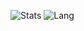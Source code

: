 
![Stats](https://github-readme-stats.vercel.app/api?username=harp077&show_icons=true&count_private=true&hide_title=false&theme=flag-india&include_all_commits=false&locale=en&border_color=008080&line_height=22)
![Lang](https://github-readme-stats.vercel.app/api/top-langs/?username=harp077&langs_count=3&hide_title=true&border_color=008080&card_width=222)
<!--
![Readme Card](https://github-readme-stats.vercel.app/api/pin/?username=harp077&repo=pj-net-tools&show_owner=true&theme=buefy)
<!--
![Readme Card](https://github-readme-stats.vercel.app/api/pin/?username=harp077&repo=sjce&show_owner=true&theme=buefy)
<!--
**harp077/harp077** is a ✨ _special_ ✨ repository because its `README.md` (this file) appears on your GitHub profile.

Here are some ideas to get you started:

- 🔭 I’m currently working on ...
- 🌱 I’m currently learning ...
- 👯 I’m looking to collaborate on ...
- 🤔 I’m looking for help with ...
- 💬 Ask me about ...
- 📫 How to reach me: ...
- 😄 Pronouns: ...
- ⚡ Fun fact: ...
-->
